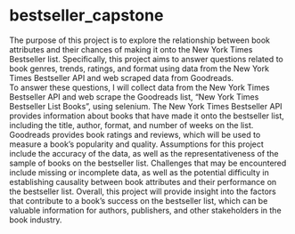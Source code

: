# bestseller_capstone

The purpose of this project is to explore the relationship between book attributes and their chances of making it onto the New York Times Bestseller list.  Specifically, this project aims to answer questions related to book genres, trends, ratings, and format using data from the New York Times Bestseller API and web scraped data from Goodreads.  
To answer these questions, I will collect data from the New York Times Bestseller API and web scrape the Goodreads list, “New York Times Bestseller List Books”, using selenium.  The New York Times Bestseller API provides information about books that have made it onto the bestseller list, including the title, author, format, and number of weeks on the list.  Goodreads provides book ratings and reviews, which will be used to measure a book’s popularity and quality.
Assumptions for this project include the accuracy of the data, as well as the representativeness of the sample of books on the bestseller list.  Challenges that may be encountered include missing or incomplete data, as well as the potential difficulty in establishing causality between book attributes and their performance on the bestseller list.
Overall, this project will provide insight into the factors that contribute to a book’s success on the bestseller list, which can be valuable information for authors, publishers, and other stakeholders in the book industry.
